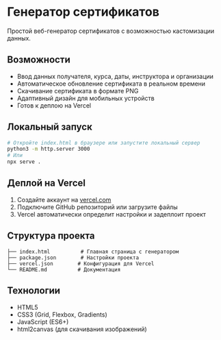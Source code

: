 # Генератор сертификатов

Простой веб-генератор сертификатов с возможностью кастомизации данных.

## Возможности

- Ввод данных получателя, курса, даты, инструктора и организации
- Автоматическое обновление сертификата в реальном времени
- Скачивание сертификата в формате PNG
- Адаптивный дизайн для мобильных устройств
- Готов к деплою на Vercel

## Локальный запуск

```bash
# Откройте index.html в браузере или запустите локальный сервер
python3 -m http.server 3000
# Или
npx serve .
```

## Деплой на Vercel

1. Создайте аккаунт на [vercel.com](https://vercel.com)
2. Подключите GitHub репозиторий или загрузите файлы
3. Vercel автоматически определит настройки и задеплоит проект

## Структура проекта

```
├── index.html          # Главная страница с генератором
├── package.json        # Настройки проекта
├── vercel.json        # Конфигурация для Vercel
└── README.md          # Документация
```

## Технологии

- HTML5
- CSS3 (Grid, Flexbox, Gradients)
- JavaScript (ES6+)
- html2canvas (для скачивания изображений)